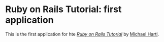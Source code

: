 # Ruby on Rails Tutorial: first application

This is the first application for hte [*Ruby on Rails Tutorial*](http://railstutorial.org/) 
by [Michael Hartl](http://michaelhartl.com/).
